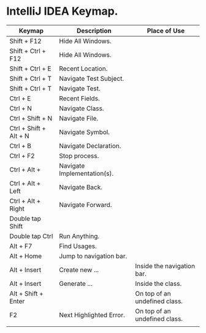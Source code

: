 # IntelliJ IDEA Keymap.


| Keymap                                                   | Description                                                                                     | Place of Use                                                                                  |
| -------------------------------------------------------- | ----------------------------------------------------------------------------------------------- | --------------------------------------------------------------------------------------------- |
| Shift + F12                                              | Hide All Windows.                                                                               |                                                                                               | 
| Shift + Ctrl + F12                                       | Hide All Windows.                                                                               |                                                                                               |
| Shift + Ctrl + E                                         | Recent Location.                                                                                |                                                                                               |
| Shift + Ctrl + T                                         | Navigate Test Subject.                                                                          |                                                                                               |
| Shift + Ctrl + T                                         | Navigate Test.                                                                                  |                                                                                               |
| Ctrl + E                                                 | Recent Fields.                                                                                  |                                                                                               |
| Ctrl + N                                                 | Navigate Class.                                                                                 |                                                                                               |
| Ctrl + Shift + N                                         | Navigate File.                                                                                  |                                                                                               |
| Ctrl + Shift + Alt + N                                   | Navigate Symbol.                                                                                |                                                                                               |
| Ctrl + B                                                 | Navigate Declaration.                                                                           |                                                                                               |
| Ctrl + F2                                                | Stop process.                                                                                   |                                                                                               |
| Ctrl + Alt +                                             | Navigate Implementation(s).                                                                     |                                                                                               |
| Ctrl + Alt + Left                                        | Navigate Back.                                                                                  |                                                                                               |
| Ctrl + Alt + Right                                       | Navigate Forward.                                                                               |                                                                                               |
| Double tap Shift                                         |                                                                                                 |                                                                                               |
| Double tap Ctrl                                          | Run Anything.                                                                                   |                                                                                               |
| Alt + F7                                                 | Find Usages.                                                                                    |                                                                                               |
| Alt + Home                                               | Jump to navigation bar.                                                                         |                                                                                               |
| Alt + Insert                                             | Create new ...                                                                                  | Inside the navigation bar.                                                                    |
| Alt + Insert                                             | Generate ...                                                                                    | Inside the class.                                                                             |
| Alt + Shift + Enter                                      |                                                                                                 | On top of an undefined class.                                                                 |
| F2                                                       | Next Highlighted Error.                                                                         | On top of an undefined class.                                                                 |
|                                                          |                                                                                                 |                                                                                               |
